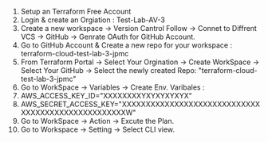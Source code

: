 1. Setup an Terraform Free Account
2. Login & create an Orgiation : Test-Lab-AV-3
3. Create a new workspace -> Version Cantrol Follow -> Connet to Diffrent VCS -> GitHub -> Genrate OAuth for GitHub Account.
4. Go to GitHub Account & Create a new repo for your workspace : terraform-cloud-test-lab-3-jpmc
5. From Terraform Portal -> Select Your Orgination -> Create WorkSpace -> Select Your GitHub -> Select the newly created Repo: "terraform-cloud-test-lab-3-jpmc"
6. Go to WorkSpace -> Variables -> Create Env. Varibales :
7. AWS_ACCESS_KEY_ID="XXXXXXXXYXYXYXYXYX"
8. AWS_SECRET_ACCESS_KEY="XXXXXXXXXXXXXXXXXXXXXXXXXXXXXXXXXXXXXXXXXXXXXXXXXXXW"
9. Go to WorkSpace -> Action -> Excute the Plan.
10. Go to Workspace -> Setting -> Select CLI view.
